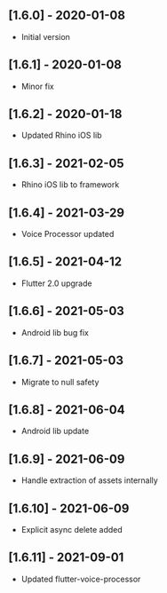 ## [1.6.0] - 2020-01-08
* Initial version

## [1.6.1] - 2020-01-08
* Minor fix

## [1.6.2] - 2020-01-18
* Updated Rhino iOS lib

## [1.6.3] - 2021-02-05
* Rhino iOS lib to framework

## [1.6.4] - 2021-03-29
* Voice Processor updated

## [1.6.5] - 2021-04-12
* Flutter 2.0 upgrade

## [1.6.6] - 2021-05-03
* Android lib bug fix

## [1.6.7] - 2021-05-03
* Migrate to null safety

## [1.6.8] - 2021-06-04
* Android lib update

## [1.6.9] - 2021-06-09
* Handle extraction of assets internally

## [1.6.10] - 2021-06-09
* Explicit async delete added

## [1.6.11] - 2021-09-01
* Updated flutter-voice-processor